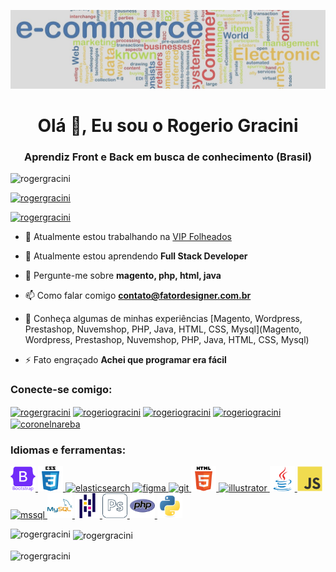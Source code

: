 ![banner](https://github.com/rogergracini/img/blob/main/1679075545967.jpeg?raw=true)

<h1 align="center">Olá 👋, Eu sou o Rogerio Gracini</h1>
<h3 align="center">Aprendiz Front e Back em busca de conhecimento (Brasil)</h3>

<p align="left"> <img src="https://komarev.com/ghpvc/?username=rogergracini&label=Profile%20views&color=0e75b6&style=flat" alt="rogergracini" /> </p>

<p align="left"> <a href="https://github.com/ryo-ma/github-profile-trophy"><img src="https://github-profile-trophy.vercel.app/?username=rogergracini" alt="rogergracini" /></a> </p>

<p align="left"> <a href="https://twitter.com/rogergracini" target="blank"><img src="https://img.shields.io/twitter/follow/rogergracini?logo=twitter&style=for-the-badge" alt="rogergracini" /></a> </p>

- 🔭 Atualmente estou trabalhando na [VIP Folheados](https://vipfolheados.com.br/)

- 🌱 Atualmente estou aprendendo **Full Stack Developer**

- 💬 Pergunte-me sobre **magento, php, html, java**

- 📫 Como falar comigo **contato@fatordesigner.com.br**

- 📄 Conheça algumas de minhas experiências [Magento, Wordpress, Prestashop, Nuvemshop, PHP, Java, HTML, CSS, Mysql](Magento, Wordpress, Prestashop, Nuvemshop, PHP, Java, HTML, CSS, Mysql)

- ⚡ Fato engraçado **Achei que programar era fácil**

<h3 align="left">Conecte-se comigo:</h3>
<p align="left">
<a href="https://twitter.com/rogergracini" target="blank"><img align="center" src="https://raw.githubusercontent.com/rahuldkjain/github-profile-readme-generator/master/src/images/icons/Social/twitter.svg" alt="rogergracini" height="30" width="40" /></a>
<a href="https://www.linkedin.com/in/rogeriogracini/" target="blank"><img align="center" src="https://raw.githubusercontent.com/rahuldkjain/github-profile-readme-generator/master/src/images/icons/Social/linked-in-alt.svg" alt="rogeriogracini" height="30" width="40" /></a>
<a href="https://fb.com/rogeriogracini" target="blank"><img align="center" src="https://raw.githubusercontent.com/rahuldkjain/github-profile-readme-generator/master/src/images/icons/Social/facebook.svg" alt="rogeriogracini" height="30" width="40" /></a>
<a href="https://www.instagram.com/rogeriogracini/" target="blank"><img align="center" src="https://raw.githubusercontent.com/rahuldkjain/github-profile-readme-generator/master/src/images/icons/Social/instagram.svg" alt="rogeriogracini" height="30" width="40" /></a>
<a href="https://discord.gg/coronelnareba" target="blank"><img align="center" src="https://raw.githubusercontent.com/rahuldkjain/github-profile-readme-generator/master/src/images/icons/Social/discord.svg" alt="coronelnareba" height="30" width="40" /></a>
</p>

<h3 align="left">Idiomas e ferramentas:</h3>
<p align="left"> <a href="https://getbootstrap.com" target="_blank" rel="noreferrer"> <img src="https://raw.githubusercontent.com/devicons/devicon/master/icons/bootstrap/bootstrap-plain-wordmark.svg" alt="bootstrap" width="40" height="40"/> </a> <a href="https://www.w3schools.com/css/" target="_blank" rel="noreferrer"> <img src="https://raw.githubusercontent.com/devicons/devicon/master/icons/css3/css3-original-wordmark.svg" alt="css3" width="40" height="40"/> </a> <a href="https://www.elastic.co" target="_blank" rel="noreferrer"> <img src="https://www.vectorlogo.zone/logos/elastic/elastic-icon.svg" alt="elasticsearch" width="40" height="40"/> </a> <a href="https://www.figma.com/" target="_blank" rel="noreferrer"> <img src="https://www.vectorlogo.zone/logos/figma/figma-icon.svg" alt="figma" width="40" height="40"/> </a> <a href="https://git-scm.com/" target="_blank" rel="noreferrer"> <img src="https://www.vectorlogo.zone/logos/git-scm/git-scm-icon.svg" alt="git" width="40" height="40"/> </a> <a href="https://www.w3.org/html/" target="_blank" rel="noreferrer"> <img src="https://raw.githubusercontent.com/devicons/devicon/master/icons/html5/html5-original-wordmark.svg" alt="html5" width="40" height="40"/> </a> <a href="https://www.adobe.com/in/products/illustrator.html" target="_blank" rel="noreferrer"> <img src="https://www.vectorlogo.zone/logos/adobe_illustrator/adobe_illustrator-icon.svg" alt="illustrator" width="40" height="40"/> </a> <a href="https://www.java.com" target="_blank" rel="noreferrer"> <img src="https://raw.githubusercontent.com/devicons/devicon/master/icons/java/java-original.svg" alt="java" width="40" height="40"/> </a> <a href="https://developer.mozilla.org/en-US/docs/Web/JavaScript" target="_blank" rel="noreferrer"> <img src="https://raw.githubusercontent.com/devicons/devicon/master/icons/javascript/javascript-original.svg" alt="javascript" width="40" height="40"/> </a> <a href="https://www.microsoft.com/en-us/sql-server" target="_blank" rel="noreferrer"> <img src="https://www.svgrepo.com/show/303229/microsoft-sql-server-logo.svg" alt="mssql" width="40" height="40"/> </a> <a href="https://www.mysql.com/" target="_blank" rel="noreferrer"> <img src="https://raw.githubusercontent.com/devicons/devicon/master/icons/mysql/mysql-original-wordmark.svg" alt="mysql" width="40" height="40"/> </a> <a href="https://pandas.pydata.org/" target="_blank" rel="noreferrer"> <img src="https://raw.githubusercontent.com/devicons/devicon/2ae2a900d2f041da66e950e4d48052658d850630/icons/pandas/pandas-original.svg" alt="pandas" width="40" height="40"/> </a> <a href="https://www.photoshop.com/en" target="_blank" rel="noreferrer"> <img src="https://raw.githubusercontent.com/devicons/devicon/master/icons/photoshop/photoshop-line.svg" alt="photoshop" width="40" height="40"/> </a> <a href="https://www.php.net" target="_blank" rel="noreferrer"> <img src="https://raw.githubusercontent.com/devicons/devicon/master/icons/php/php-original.svg" alt="php" width="40" height="40"/> </a> <a href="https://www.python.org" target="_blank" rel="noreferrer"> <img src="https://raw.githubusercontent.com/devicons/devicon/master/icons/python/python-original.svg" alt="python" width="40" height="40"/> </a> </p>

<p><img align="left" src="https://github-readme-stats.vercel.app/api/top-langs?username=rogergracini&show_icons=true&locale=en&layout=compact" alt="rogergracini" /></p>

<p>&nbsp;<img align="center" src="https://github-readme-stats.vercel.app/api?username=rogergracini&show_icons=true&locale=en" alt="rogergracini" /></p>

<p><img align="center" src="https://github-readme-streak-stats.herokuapp.com/?user=rogergracini&" alt="rogergracini" /></p>
